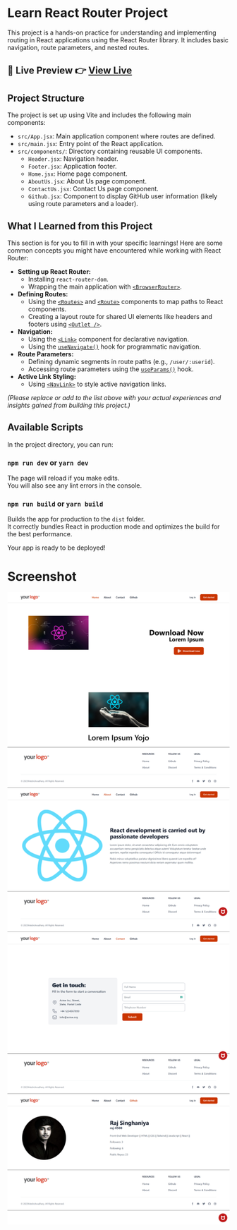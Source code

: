 # Learn React Router Project

This project is a hands-on practice for understanding and implementing routing in React applications using the React Router library. It includes basic navigation, route parameters, and nested routes.

## 🚀 Live Preview 👉 [View Live](https://learn-react-router-alpha.vercel.app/)

## Project Structure

The project is set up using Vite and includes the following main components:

*   `src/App.jsx`: Main application component where routes are defined.
*   `src/main.jsx`: Entry point of the React application.
*   `src/components/`: Directory containing reusable UI components.
    *   `Header.jsx`: Navigation header.
    *   `Footer.jsx`: Application footer.
    *   `Home.jsx`: Home page component.
    *   `AboutUs.jsx`: About Us page component.
    *   `ContactUs.jsx`: Contact Us page component.
    *   `Github.jsx`: Component to display GitHub user information (likely using route parameters and a loader).

## What I Learned from this Project

This section is for you to fill in with your specific learnings! Here are some common concepts you might have encountered while working with React Router:

*   **Setting up React Router:**
    *   Installing `react-router-dom`.
    *   Wrapping the main application with [`<BrowserRouter>`](https://reactrouter.com/en/main/router-components/browser-router).
*   **Defining Routes:**
    *   Using the [`<Routes>`](https://reactrouter.com/en/main/components/routes) and [`<Route>`](https://reactrouter.com/en/main/components/route) components to map paths to React components.
    *   Creating a layout route for shared UI elements like headers and footers using [`<Outlet />`](https://reactrouter.com/en/main/components/outlet).
*   **Navigation:**
    *   Using the [`<Link>`](https://reactrouter.com/en/main/components/link) component for declarative navigation.
    *   Using the [`useNavigate()`](https://reactrouter.com/en/main/hooks/use-navigate) hook for programmatic navigation.
*   **Route Parameters:**
    *   Defining dynamic segments in route paths (e.g., `/user/:userid`).
    *   Accessing route parameters using the [`useParams()`](https://reactrouter.com/en/main/hooks/use-params) hook.
*   **Active Link Styling:**
    *   Using [`<NavLink>`](https://reactrouter.com/en/main/components/nav-link) to style active navigation links.

*(Please replace or add to the list above with your actual experiences and insights gained from building this project.)*

## Available Scripts

In the project directory, you can run:

### `npm run dev` or `yarn dev`


The page will reload if you make edits.\
You will also see any lint errors in the console.

### `npm run build` or `yarn build`

Builds the app for production to the `dist` folder.\
It correctly bundles React in production mode and optimizes the build for the best performance.

Your app is ready to be deployed!


# Screenshot

![image](Screenshot1.png)
![image](Screenshot2.png)
![image](Screenshot3.png)
![image](Screenshot4.png)
